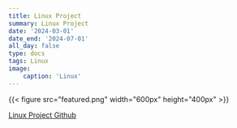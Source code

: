 ```yaml
---
title: Linux Project
summary: Linux Project
date: '2024-03-01'
date_end: '2024-07-01'
all_day: false
type: docs
tags: Linux
image:
    caption: 'Linux'
---
```

{{< figure src="featured.png" width="600px" height="400px" >}}


[Linux Project Github](https://github.com/Coti00/linux_project)
